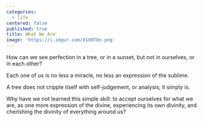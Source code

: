 ```yaml
---
categories:
  - life
centered: false
published: true
title: What We Are
image: 'https://i.imgur.com/X198TOn.png'
---
```

How can we see perfection in a tree,
or in a sunset, 
but not in ourselves,
or in each other?

Each one of us is no less a miracle,
no less an expression of the sublime.

A tree does not cripple itself
with self-judgement, or analysis; 
it simply is.

Why have we not learned this simple skill:
to accept ourselves for what we are,
as one more expression of the divine,
experiencing its own divinity,
and cherishing the divinity
of everything around us?
